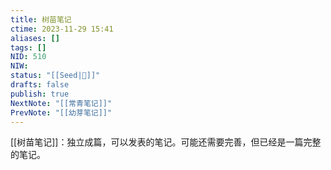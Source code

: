 ```yaml
---
title: 树苗笔记
ctime: 2023-11-29 15:41
aliases: []
tags: []
NID: 510
NIW: 
status: "[[Seed|🍒]]"
drafts: false
publish: true
NextNote: "[[常青笔记]]"
PrevNote: "[[幼芽笔记]]"
---
```



[[树苗笔记]]：独立成篇，可以发表的笔记。可能还需要完善，但已经是一篇完整的笔记。


